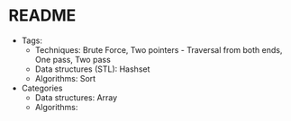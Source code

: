 # README

* Tags:
  * Techniques: Brute Force, Two pointers - Traversal from both ends, One pass, Two pass
  * Data structures (STL): Hashset
  * Algorithms: Sort
* Categories
  * Data structures: Array
  * Algorithms:
